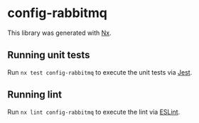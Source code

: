 # config-rabbitmq

This library was generated with [Nx](https://nx.dev).

## Running unit tests

Run `nx test config-rabbitmq` to execute the unit tests via [Jest](https://jestjs.io).

## Running lint

Run `nx lint config-rabbitmq` to execute the lint via [ESLint](https://eslint.org/).
